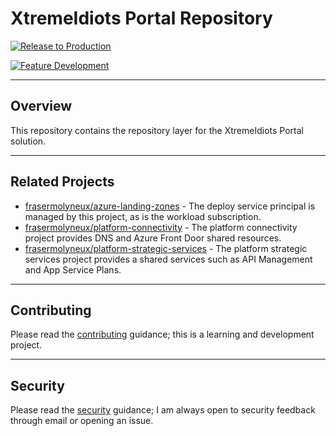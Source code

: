 # XtremeIdiots Portal Repository

[![Release to Production](https://github.com/frasermolyneux/portal-repository/actions/workflows/release-to-production.yml/badge.svg?branch=main)](https://github.com/frasermolyneux/portal-repository/actions/workflows/release-to-production.yml)

[![Feature Development](https://github.com/frasermolyneux/portal-repository/actions/workflows/feature-development.yml/badge.svg)](https://github.com/frasermolyneux/portal-repository/actions/workflows/feature-development.yml)

---

## Overview

This repository contains the repository layer for the XtremeIdiots Portal solution.

---

## Related Projects

* [frasermolyneux/azure-landing-zones](https://github.com/frasermolyneux/azure-landing-zones) - The deploy service principal is managed by this project, as is the workload subscription.
* [frasermolyneux/platform-connectivity](https://github.com/frasermolyneux/platform-connectivity) - The platform connectivity project provides DNS and Azure Front Door shared resources.
* [frasermolyneux/platform-strategic-services](https://github.com/frasermolyneux/platform-strategic-services) - The platform strategic services project provides a shared services such as API Management and App Service Plans.

---

## Contributing

Please read the [contributing](CONTRIBUTING.md) guidance; this is a learning and development project.

---

## Security

Please read the [security](SECURITY.md) guidance; I am always open to security feedback through email or opening an issue.
